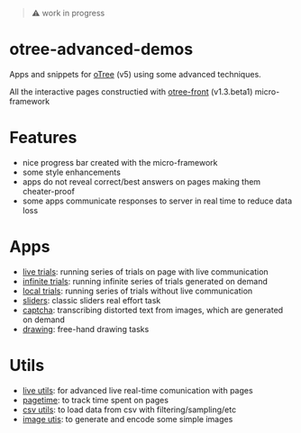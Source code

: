 > :warning: work in progress

# otree-advanced-demos

Apps and snippets for [oTree](https://www.otree.org/) (v5) using some advanced techniques.

All the interactive pages constructied with [otree-front](https://github.com/qwiglydee/otree-front) (v1.3.beta1) micro-framework

# Features

- nice progress bar created with the micro-framework
- some style enhancements
- apps do not reveal correct/best answers on pages making them cheater-proof
- some apps communicate responses to server in real time to reduce data loss

# Apps

- [live trials](trials_live): running series of trials on page with live communication
- [infinite trials](trials_infinite): running infinite series of trials generated on demand
- [local trials](trials_local): running series of trials without live communication
- [sliders](sliders): classic sliders real effort task
- [captcha](captcha): transcribing distorted text from images, which are generated on demand
- [drawing](drawing): free-hand drawing tasks

# Utils

- [live utils](utils/live_utils.py): for advanced live real-time comunication with pages
- [pagetime](utils/pagetime.py): to track time spent on pages
- [csv utils](utils/csv_utils.py): to load data from csv with filtering/sampling/etc
- [image utis](utils/image_utils.py): to generate and encode some simple images
